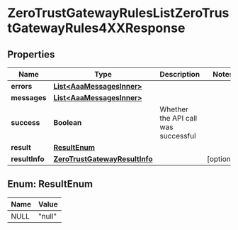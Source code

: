 

# ZeroTrustGatewayRulesListZeroTrustGatewayRules4XXResponse


## Properties

| Name | Type | Description | Notes |
|------------ | ------------- | ------------- | -------------|
|**errors** | [**List&lt;AaaMessagesInner&gt;**](AaaMessagesInner.md) |  |  |
|**messages** | [**List&lt;AaaMessagesInner&gt;**](AaaMessagesInner.md) |  |  |
|**success** | **Boolean** | Whether the API call was successful |  |
|**result** | [**ResultEnum**](#ResultEnum) |  |  |
|**resultInfo** | [**ZeroTrustGatewayResultInfo**](ZeroTrustGatewayResultInfo.md) |  |  [optional] |



## Enum: ResultEnum

| Name | Value |
|---- | -----|
| NULL | &quot;null&quot; |



